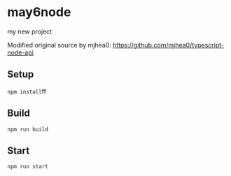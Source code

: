 # may6node

my new project

Modified original source by mjhea0: https://github.com/mjhea0/typescript-node-api

## Setup




`npm install`ff












## Build







`npm run build`





## Start

`npm run start`



